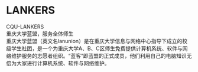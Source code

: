# LANKERS
CQU-LANKERS<br>
重庆大学蓝盟，服务全体师生<br>
重庆大学蓝盟（英文名lanunion）是在重庆大学信息与网络中心指导下成立的校级学生社团，是一个为重庆大学A、B、C区师生免费提供计算机系统、软件与网络维护服务的志愿者组织。“蓝客”即蓝盟的正式成员，他们利用自己的电脑知识无偿为大家进行计算机系统、软件与网络维护。
